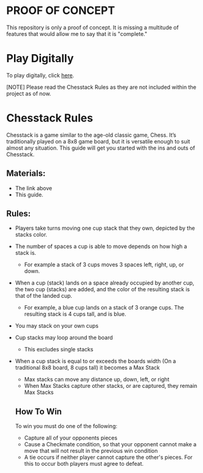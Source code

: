 # PROOF OF CONCEPT
This repository is only a proof of concept. It is missing a multitude of features that would allow me to say that it is "complete."

# Play Digitally
To play digitally, click <a href="https://salamandeenie.github.io/POC__Chesstack/Project%20Stackers/Index.html">here</a>.

[NOTE] Please read the Chesstack Rules as they are not included within the project as of now. 

# Chesstack Rules

Chesstack is a game similar to the age-old classic game, Chess. It’s traditionally played on a 8x8 game board, but it is versatile enough to suit almost any situation. This guide will get you started with the ins and outs of Chesstack.

## Materials:
- The link above
- This guide.

## Rules:
- Players take turns moving one cup stack that they own, depicted by the stacks color.
- The number of spaces a cup is able to move depends on how high a stack is.
  - For example a stack of 3 cups moves 3 spaces left, right, up, or down.
- When a cup (stack) lands on a space already occupied by another cup, the two cup (stacks) are added, and the color of the resulting stack is that of the landed cup.
  - For example, a blue cup lands on a stack of 3 orange cups. The resulting stack is 4 cups tall, and is blue.
- You may stack on your own cups
- Cup stacks may loop around the board
  - This excludes single stacks
- When a cup stack is equal to or exceeds the boards width (On a traditional 8x8 board, 8 cups tall) it becomes a Max Stack
  - Max stacks can move any distance up, down, left, or right
  - When Max Stacks capture other stacks, or are captured, they remain Max Stacks
 
  ## How To Win
  To win you must do one of the following:
  - Capture all of your opponents pieces
  - Cause a Checkmate condition, so that your opponent cannot make a move that will not result in the previous win condition
  - A tie occurs if neither player cannot capture the other's pieces. For this to occur both players must agree to defeat.



